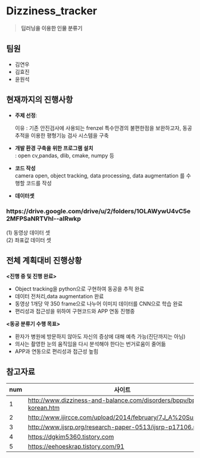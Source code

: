 # Dizziness_tracker


>**딥러닝을 이용한 인물 분류기** 

<h2> 팀원</h2>
<ul>
  <li>김연우</li>
  <li>김효진</li>
  <li>윤원석</li>
</ul>

</hr>

<h2>현재까지의 진행사항</h2>

* **주제 선정**: <br>

  이유 :  기존 안진검사에 사용되는 frenzel 특수안경의 불편한점을 보완하고자, 동공추적을 이용한 평형기능 검사 시스템을 구축

* **개발 환경 구축을 위한 프로그램 설치** <br>
: open cv,pandas, dlib, cmake, numpy 등

* **코드 작성** <br>
camera open, object tracking, data processing, data augmentation 를 수행할 코드를 작성

* **데이터셋** <br>

<h3> https://drive.google.com/drive/u/2/folders/1OLAWywU4vC5e2MFPSaNRTVhl--alRwkp </h3>

(1) 동영상 데이터 셋 <br>
(2) 좌표값 데이터 셋 <br>

<h2>전체 계획대비 진행상황</h2> 

 **<진행 중 및 진행 완료>**
 * Object tracking을 python으로 구현하여 동공을 추적 완료 <br>
 * 데이터 전처리,data augmentation 완료 <br>
 * 동영상 1개당 약 350 frame으로 나누어 이미지 데이터를 CNN으로 학습 완료  <br>
 * 편리성과 접근성을 위하여 구현코드와 APP 연동 진행중<br>

 **<동공 분류기 수행 목표>**
 * 환자가 병원에 방문하지 않아도 자신의 증상에 대해 예측 가능(진단까지는 아님) <br>
 * 의사는 촬영한 눈의 움직임을 다시 분석해야 한다는 번거로움이 줄어듦 <br>
 * APP과 연동으로 편리성과 접근성 높힘<br>



<h2>참고자료</h2>

num| 사이트
--------- | ---------
1 | http://www.dizziness-and-balance.com/disorders/bppv/bppv-korean.htm
2 | http://www.ijircce.com/upload/2014/february/7J_A%20Survey.pdf
3 | http://www.ijsrp.org/research-paper-0513/ijsrp-p17106.pdf
4 | https://dgkim5360.tistory.com
5 | https://eehoeskrap.tistory.com/91
